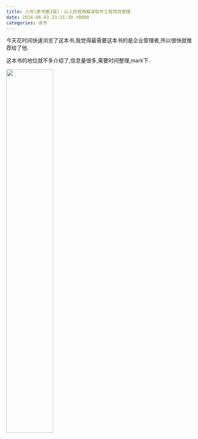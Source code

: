 ```yaml
---
title: 人件(原书第3版)：以人的视角解读软件工程项目管理
date: 2016-08-03 23:31:39 +0800
categories: 读书
---
```

今天花时间快速浏览了这本书,我觉得最需要这本书的是企业管理者,所以很快就推荐给了他.

这本书的地位就不多介绍了,信息量很多,需要时间整理,mark下.

<!--more-->

<img src="/images/698777-b78eb7f4e847f801.png" width="50%" height="50%">

